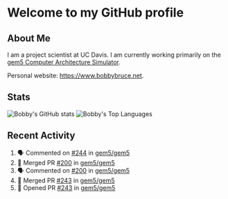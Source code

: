 # Welcome to my GitHub profile

## About Me

I am a project scientist at UC Davis. I am currently working primarily on the [gem5 Computer Architecture Simulator](https://github.com/gem5).

Personal website: <https://www.bobbybruce.net>.

## Stats

![Bobby's GitHub stats](https://github-readme-stats.vercel.app/api?username=bobbyrbruce&show_icons=true&theme=responsive&include_all_commits=true&count_private=true&show=reviews)
![Bobby's Top Languages ](https://github-readme-stats.vercel.app/api/top-langs/?username=bobbyrbruce&layout=compact&theme=responsive&count_private=true&langs_count=10)

## Recent Activity

<!--START_SECTION:activity-->
1. 🗣 Commented on [#244](https://github.com/gem5/gem5/pull/244#issuecomment-1700524073) in [gem5/gem5](https://github.com/gem5/gem5)
2. 🎉 Merged PR [#200](https://github.com/gem5/gem5/pull/200) in [gem5/gem5](https://github.com/gem5/gem5)
3. 🗣 Commented on [#200](https://github.com/gem5/gem5/pull/200#issuecomment-1700465185) in [gem5/gem5](https://github.com/gem5/gem5)
4. 🎉 Merged PR [#243](https://github.com/gem5/gem5/pull/243) in [gem5/gem5](https://github.com/gem5/gem5)
5. 💪 Opened PR [#243](https://github.com/gem5/gem5/pull/243) in [gem5/gem5](https://github.com/gem5/gem5)
<!--END_SECTION:activity-->
